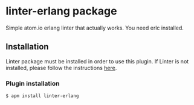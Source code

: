 # linter-erlang package

Simple atom.io erlang linter that actually works. You need erlc installed.


## Installation
Linter package must be installed in order to use this plugin. If Linter is not installed, please follow the instructions [here](https://github.com/AtomLinter/Linter).

### Plugin installation
```
$ apm install linter-erlang
```
